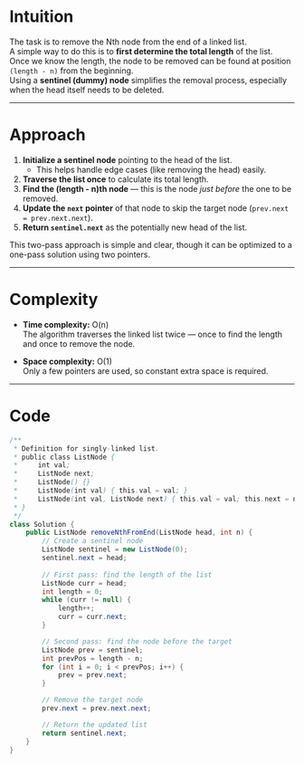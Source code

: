# Intuition
The task is to remove the Nth node from the end of a linked list.  
A simple way to do this is to **first determine the total length** of the list. Once we know the length, the node to be removed can be found at position `(length - n)` from the beginning.  
Using a **sentinel (dummy) node** simplifies the removal process, especially when the head itself needs to be deleted.

---

# Approach
1. **Initialize a sentinel node** pointing to the head of the list.  
   - This helps handle edge cases (like removing the head) easily.
2. **Traverse the list once** to calculate its total length.
3. **Find the (length - n)th node** — this is the node *just before* the one to be removed.
4. **Update the `next` pointer** of that node to skip the target node (`prev.next = prev.next.next`).
5. **Return `sentinel.next`** as the potentially new head of the list.

This two-pass approach is simple and clear, though it can be optimized to a one-pass solution using two pointers.

---

# Complexity
- **Time complexity:** O(n)  
  The algorithm traverses the linked list twice — once to find the length and once to remove the node.
  
- **Space complexity:** O(1)  
  Only a few pointers are used, so constant extra space is required.

---

# Code
```java
/**
 * Definition for singly-linked list.
 * public class ListNode {
 *     int val;
 *     ListNode next;
 *     ListNode() {}
 *     ListNode(int val) { this.val = val; }
 *     ListNode(int val, ListNode next) { this.val = val; this.next = next; }
 * }
 */
class Solution {
    public ListNode removeNthFromEnd(ListNode head, int n) {
        // Create a sentinel node
        ListNode sentinel = new ListNode(0);
        sentinel.next = head;
        
        // First pass: find the length of the list
        ListNode curr = head;
        int length = 0;
        while (curr != null) {
            length++;
            curr = curr.next;
        }

        // Second pass: find the node before the target
        ListNode prev = sentinel;
        int prevPos = length - n;
        for (int i = 0; i < prevPos; i++) {
            prev = prev.next;
        }

        // Remove the target node
        prev.next = prev.next.next;

        // Return the updated list
        return sentinel.next;
    }
}
